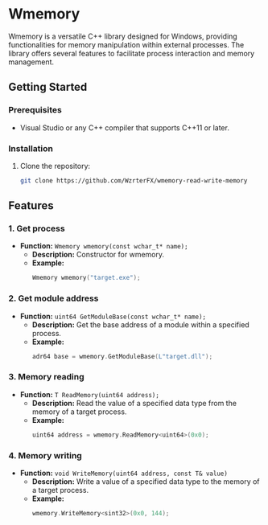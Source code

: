 # Wmemory

Wmemory is a versatile C++ library designed for Windows, providing functionalities for memory manipulation within external processes.
The library offers several features to facilitate process interaction and memory management.

## Getting Started

### Prerequisites
- Visual Studio or any C++ compiler that supports C++11 or later.

### Installation
1. Clone the repository:
   ```bash
   git clone https://github.com/WzrterFX/wmemory-read-write-memory
   ```

## Features

### 1. Get process
- **Function:** `Wmemory wmemory(const wchar_t* name);`
  - **Description:** Constructor for wmemory.
  - **Example:**
    ```cpp
    Wmemory wmemory("target.exe");
    ```

### 2. Get module address
- **Function:** `uint64 GetModuleBase(const wchar_t* name);`
  - **Description:** Get the base address of a module within a specified process.
  - **Example:**
    ```cpp
    adr64 base = wmemory.GetModuleBase(L"target.dll");
    ```

### 3. Memory reading
- **Function:** `T ReadMemory(uint64 address);`
  - **Description:** Read the value of a specified data type from the memory of a target process.
  - **Example:**
    ```cpp
    uint64 address = wmemory.ReadMemory<uint64>(0x0);
    ```

### 4. Memory writing
- **Function:** `void WriteMemory(uint64 address, const T& value)`
  - **Description:** Write a value of a specified data type to the memory of a target process.
  - **Example:**
    ```cpp
    wmemory.WriteMemory<sint32>(0x0, 144);
    ```
